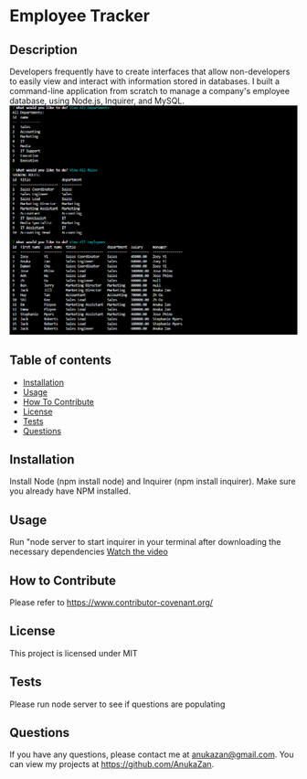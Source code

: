 # Employee Tracker

  ## Description
Developers frequently have to create interfaces that allow non-developers to easily view and interact with information stored in databases. I built a command-line application from scratch to manage a company's employee database, using Node.js, Inquirer, and MySQL.
  ![Employee Tracker Image](./example.png)

  ## Table of contents
  - [Installation](#Installation)
  - [Usage](#Usage)
  - [How To Contribute](#How-to-Contribute)
  - [License](#License)
  - [Tests](#Tests)
  - [Questions](#Questions)

  ## Installation
  Install Node (npm install node) and Inquirer (npm install inquirer). Make sure you already have NPM installed.

  ## Usage
  Run "node server to start inquirer in your terminal after downloading the necessary dependencies
   [Watch the video](https://drive.google.com/file/d/1kYAJv0Eaa5xhIjuo4IrxosUesMeJ_7Hv/view)

  ## How to Contribute 
  Please refer to https://www.contributor-covenant.org/
  
  ## License
  This project is licensed under MIT

  ## Tests
  Please run node server to see if questions are populating

  ## Questions
  If you have any questions, please contact me at anukazan@gmail.com. You can view my projects at https://github.com/AnukaZan.
